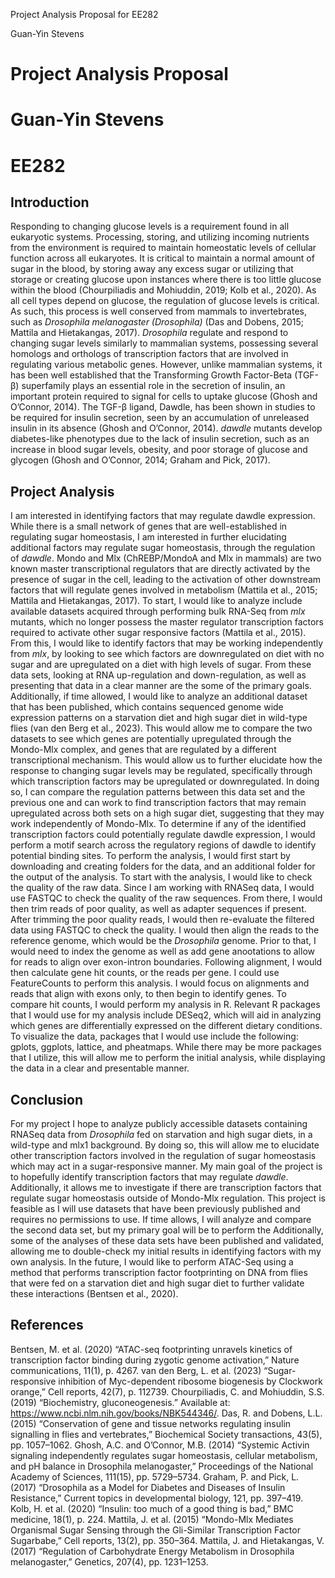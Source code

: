 Project Analysis Proposal for EE282

Guan-Yin Stevens
# Project Analysis Proposal
# Guan-Yin Stevens
# EE282

## Introduction

Responding to changing glucose levels is a requirement found in all eukaryotic systems. Processing, storing, and utilizing incoming nutrients from the environment is required to maintain homeostatic levels of cellular function across all eukaryotes. It is critical to maintain a normal amount of sugar in the blood, by storing away any excess sugar or utilizing that storage or creating glucose upon instances where there is too little glucose within the blood (Chourpiliadis and Mohiuddin, 2019; Kolb et al., 2020). As all cell types depend on glucose, the regulation of glucose levels is critical. As such, this process is well conserved from mammals to invertebrates, such as *Drosophila melanogaster (Drosophila)* (Das and Dobens, 2015; Mattila and Hietakangas, 2017). 
*Drosophila* regulate and respond to changing sugar levels similarly to mammalian systems, possessing several homologs and orthologs of transcription factors that are involved in regulating various metabolic genes. However, unlike mammalian systems, it has been well established that the Transforming Growth Factor-Beta (TGF-β) superfamily plays an essential role in the secretion of insulin, an important protein required to signal for cells to uptake glucose (Ghosh and O’Connor, 2014). The TGF-β ligand, Dawdle, has been shown in studies to be required for insulin secretion, seen by an accumulation of unreleased insulin in its absence (Ghosh and O’Connor, 2014). *dawdle* mutants develop diabetes-like phenotypes due to the lack of insulin secretion, such as an increase in blood sugar levels, obesity, and poor storage of glucose and glycogen (Ghosh and O’Connor, 2014; Graham and Pick, 2017). 

## Project Analysis
I am interested in identifying factors that may regulate dawdle expression. While there is a small network of genes that are well-established in regulating sugar homeostasis, I am interested in further elucidating additional factors may regulate sugar homeostasis, through the regulation of *dawdle*. Mondo and Mlx (ChREBP/MondoA and Mlx in mammals) are two known master transcriptional regulators that are directly activated by the presence of sugar in the cell, leading to the activation of other downstream factors that will regulate genes involved in metabolism (Mattila et al., 2015; Mattila and Hietakangas, 2017). To start, I would like to analyze include available datasets acquired through performing bulk RNA-Seq from *mlx* mutants, which no longer possess the master regulator transcription factors required to activate other sugar responsive factors (Mattila et al., 2015). From this, I would like to identify factors that may be working independently from *mlx*, by looking to see which factors are downregulated on diet with no sugar and are upregulated on a diet with high levels of sugar. From these data sets, looking at RNA up-regulation and down-regulation, as well as presenting that data in a clear manner are the some of the primary goals.
Additionally, if time allowed, I would like to analyze an additional dataset that has been published, which contains sequenced genome wide expression patterns on a starvation diet and high sugar diet in wild-type flies (van den Berg et al., 2023). This would allow me to compare the two datasets to see which genes are potentially upregulated through the Mondo-Mlx complex, and genes that are regulated by a different transcriptional mechanism. This would allow us to further elucidate how the response to changing sugar levels may be regulated, specifically through which transcription factors may be upregulated or downregulated. In doing so, I can compare the regulation patterns between this data set and the previous one and can work to find transcription factors that may remain upregulated across both sets on a high sugar diet, suggesting that they may work independently of Mondo-Mlx. To determine if any of the identified transcription factors could potentially regulate dawdle expression, I would perform a motif search across the regulatory regions of dawdle to identify potential binding sites. 
To perform the analysis, I would first start by downloading and creating folders for the data, and an additional folder for the output of the analysis. To start with the analysis, I would like to check the quality of the raw data. Since I am working with RNASeq data, I would use FASTQC to check the quality of the raw sequences. From there, I would then trim reads of poor quality, as well as adapter sequences if present. After trimming the poor quality reads, I would then re-evaluate the filtered data using FASTQC to check the quality. I would then align the reads to the reference genome, which would be the *Drosophila* genome. Prior to that, I would need to index the genome as well as add gene anootations to allow for reads to align over exon-intron boundaries. Following alignment, I would then calculate gene hit counts, or the reads per gene. I could use FeatureCounts to perform this analysis. I would focus on alignments and reads that align with exons only, to then begin to identify genes. To compare hit counts, I would perform my analysis in R. Relevant R packages that I would use for my analysis include DESeq2, which will aid in analyzing which genes are differentially expressed on the different dietary conditions. To visualize the data, packages that I would use include the following: gplots, ggplots, lattice, and pheatmaps. While there may be more packages that I utilize, this will allow me to perform the initial analysis, while displaying the data in a clear and presentable manner. 

## Conclusion
For my project I hope to analyze publicly accessible datasets containing RNASeq data from *Drosophila* fed on starvation and high sugar diets, in a wild-type and mlx1 background. By doing so, this will allow me to elucidate other transcription factors involved in the regulation of sugar homeostasis which may act in a sugar-responsive manner. My main goal of the project is to hopefully identify transcription factors that may regulate *dawdle*. Additionally, it allows me to investigate if there are transcription factors that regulate sugar homeostasis outside of Mondo-Mlx regulation. This project is feasible as I will use datasets that have been previously published and requires no permissions to use. If time allows, I will analyze and compare the second data set, but my primary goal will be to perform the Additionally, some of the analyses of these data sets have been published and validated, allowing me to double-check my initial results in identifying factors with my own analysis. In the future, I would like to perform ATAC-Seq using a method that performs transcription factor footprinting on DNA from flies that were fed on a starvation diet and high sugar diet to further validate these interactions (Bentsen et al., 2020). 

## References
Bentsen, M. et al. (2020) “ATAC-seq footprinting unravels kinetics of transcription factor binding during zygotic genome activation,” Nature communications, 11(1), p. 4267.
van den Berg, L. et al. (2023) “Sugar-responsive inhibition of Myc-dependent ribosome biogenesis by Clockwork orange,” Cell reports, 42(7), p. 112739.
Chourpiliadis, C. and Mohiuddin, S.S. (2019) “Biochemistry, gluconeogenesis.” Available at: https://www.ncbi.nlm.nih.gov/books/NBK544346/.
Das, R. and Dobens, L.L. (2015) “Conservation of gene and tissue networks regulating insulin signalling in flies and vertebrates,” Biochemical Society transactions, 43(5), pp. 1057–1062.
Ghosh, A.C. and O’Connor, M.B. (2014) “Systemic Activin signaling independently regulates sugar homeostasis, cellular metabolism, and pH balance in Drosophila melanogaster,” Proceedings of the National Academy of Sciences, 111(15), pp. 5729–5734.
Graham, P. and Pick, L. (2017) “Drosophila as a Model for Diabetes and Diseases of Insulin Resistance,” Current topics in developmental biology, 121, pp. 397–419.
Kolb, H. et al. (2020) “Insulin: too much of a good thing is bad,” BMC medicine, 18(1), p. 224.
Mattila, J. et al. (2015) “Mondo-Mlx Mediates Organismal Sugar Sensing through the Gli-Similar Transcription Factor Sugarbabe,” Cell reports, 13(2), pp. 350–364.
Mattila, J. and Hietakangas, V. (2017) “Regulation of Carbohydrate Energy Metabolism in Drosophila melanogaster,” Genetics, 207(4), pp. 1231–1253.



